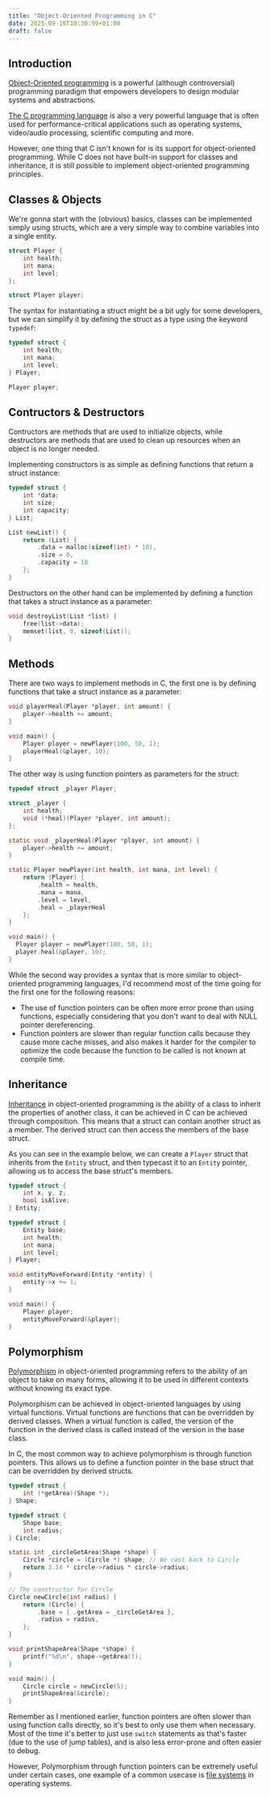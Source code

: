 ```yaml
---
title: "Object-Oriented Programming in C"
date: 2025-09-18T18:30:59+01:00
draft: false
---
```


## Introduction

[Object-Oriented programming](https://en.wikipedia.org/wiki/Object-oriented_programming) is a powerful (although controversial) programming paradigm that empowers developers to design modular systems and abstractions.

[The C programming language](<https://en.wikipedia.org/wiki/C_(programming_language)>) is also a very powerful language that is often used for performance-critical applications such as operating systems, video/audio processing, scientific computing and more.

However, one thing that C isn't known for is its support for object-oriented programming. While C does not have built-in support for classes and inheritance, it is still possible to implement object-oriented programming principles.

## Classes & Objects

We're gonna start with the (obvious) basics, classes can be implemented simply using structs, which are a very simple way to combine variables into a single entity.

```c
struct Player {
    int health;
    int mana;
    int level;
};

struct Player player;
```

The syntax for instantiating a struct might be a bit ugly for some developers, but we can simplify it by defining the struct as a type using the keyword `typedef`:

```c
typedef struct {
    int health;
    int mana;
    int level;
} Player;

Player player;
```

## Contructors & Destructors

Contructors are methods that are used to initialize objects, while destructors are methods that are used to clean up resources when an object is no longer needed.

Implementing constructors is as simple as defining functions that return a struct instance:

```c
typedef struct {
    int *data;
    int size;
    int capacity;
} List;

List newList() {
    return (List) {
        .data = malloc(sizeof(int) * 10),
        .size = 0,
        .capacity = 10
    };
}
```

Destructors on the other hand can be implemented by defining a function that takes a struct instance as a parameter:

```c
void destroyList(List *list) {
    free(list->data);
    memset(list, 0, sizeof(List));
}
```

## Methods

There are two ways to implement methods in C, the first one is by defining functions that take a struct instance as a parameter:

```c
void playerHeal(Player *player, int amount) {
    player->health += amount;
}

void main() {
    Player player = newPlayer(100, 50, 1);
    playerHeal(&player, 10);
}
```

The other way is using function pointers as parameters for the struct:

```c
typedef struct _player Player;

struct _player {
    int health;
    void (*heal)(Player *player, int amount);
};

static void _playerHeal(Player *player, int amount) {
    player->health += amount;
}

static Player newPlayer(int health, int mana, int level) {
    return (Player) {
        .health = health,
        .mana = mana,
        .level = level,
        .heal = _playerHeal
    };
}

void main() {
  Player player = newPlayer(100, 50, 1);
  player.heal(&player, 10);
}
```

While the second way provides a syntax that is more similar to object-oriented programming languages, I'd recommend most of the time going for the first one for the following reasons:

- The use of function pointers can be often more error prone than using functions, especially considering that you don't want to deal with NULL pointer dereferencing.
- Function pointers are slower than regular function calls because they cause more cache misses, and also makes it harder for the compiler to optimize the code because the function to be called is not known at compile time.

## Inheritance

[Inheritance](<https://en.wikipedia.org/wiki/Inheritance_(object-oriented_programming)>) in object-oriented programming is the ability of a class to inherit the properties of another class, it can be achieved in C can be achieved through composition. This means that a struct can contain another struct as a member. The derived struct can then access the members of the base struct.

As you can see in the example below, we can create a `Player` struct that inherits from the `Entity` struct, and then typecast it to an `Entity` pointer, allowing us to access the base struct's members.

```c
typedef struct {
    int x, y, z;
    bool isAlive;
} Entity;

typedef struct {
    Entity base;
    int health;
    int mana;
    int level;
} Player;

void entityMoveForward(Entity *entity) {
    entity->x += 1;
}

void main() {
    Player player;
    entityMoveForward(&player);
}
```

## Polymorphism

[Polymorphism](<https://en.wikipedia.org/wiki/Polymorphism_(computer_science)>) in object-oriented programming refers to the ability of an object to take on many forms, allowing it to be used in different contexts without knowing its exact type.

Polymorphism can be achieved in object-oriented languages by using virtual functions. Virtual functions are functions that can be overridden by derived classes. When a virtual function is called, the version of the function in the derived class is called instead of the version in the base class.

In C, the most common way to achieve polymorphism is through function pointers. This allows us to define a function pointer in the base struct that can be overridden by derived structs.

```c
typedef struct {
    int (*getArea)(Shape *);
} Shape;

typedef struct {
    Shape base;
    int radius;
} Circle;

static int _circleGetArea(Shape *shape) {
    Circle *circle = (Circle *) shape; // We cast back to Circle
    return 3.14 * circle->radius * circle->radius;
}

// The constructor for Circle
Circle newCircle(int radius) {
    return (Circle) {
        .base = { .getArea = _circleGetArea },
        .radius = radius,
    };
}

void printShapeArea(Shape *shape) {
    printf("%d\n", shape->getArea());
}

void main() {
    Circle circle = newCircle(5);
    printShapeArea(&circle);
}
```

Remember as I mentioned earlier, function pointers are often slower than using function calls directly, so it's best to only use them when necessary. Most of the time it's better to just use `switch` statements as that's faster (due to the use of jump tables), and is also less error-prone and often easier to debug.

However, Polymorphism through function pointers can be extremely useful under certain cases, one example of a common usecase is [file systems](https://en.wikipedia.org/wiki/Virtual_file_system) in operating systems.
